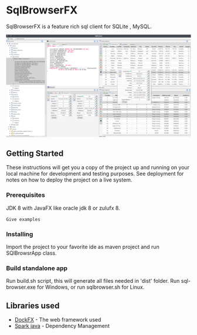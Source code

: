 # SqlBrowserFX

SqlBrowserFX is a feature rich sql client for SQLite , MySQL.

![](images/sqlbrowserfx.png)


## Getting Started

These instructions will get you a copy of the project up and running on your local machine for development and testing purposes. See deployment for notes on how to deploy the project on a live system.

### Prerequisites

JDK 8 with JavaFX like oracle jdk 8 or zulufx 8.

```
Give examples
```

### Installing

Import the project to your favorite ide as maven project and run SQlBrowsrApp class.


### Build standalone app

Run build.sh script, this will generate all files needed in 'dist' folder.
Run sql-browser.exe for Windows, or run sqlbrowser.sh for Linux.


## Libraries used

* [DockFX](http://www.dropwizard.io/1.0.2/docs/) - The web framework used
* [Spark java](https://maven.apache.org/) - Dependency Management




